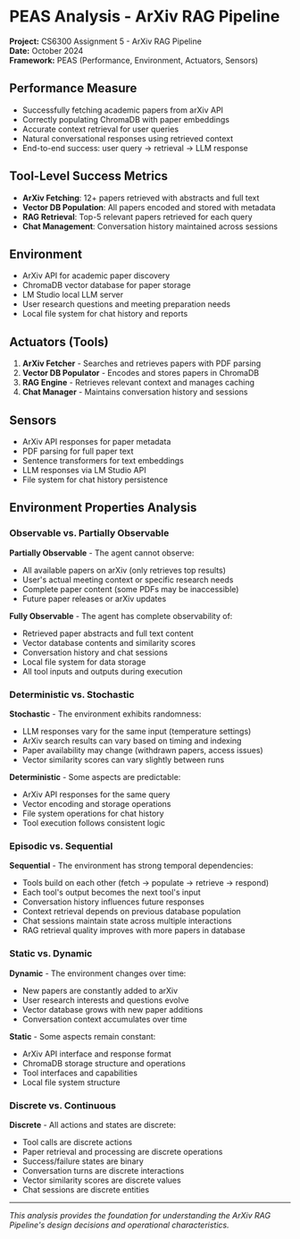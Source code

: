 # PEAS Analysis - ArXiv RAG Pipeline

**Project:** CS6300 Assignment 5 - ArXiv RAG Pipeline  
**Date:** October 2024  
**Framework:** PEAS (Performance, Environment, Actuators, Sensors)

## Performance Measure

- Successfully fetching academic papers from arXiv API
- Correctly populating ChromaDB with paper embeddings
- Accurate context retrieval for user queries
- Natural conversational responses using retrieved context
- End-to-end success: user query → retrieval → LLM response

## Tool-Level Success Metrics

- **ArXiv Fetching**: 12+ papers retrieved with abstracts and full text
- **Vector DB Population**: All papers encoded and stored with metadata
- **RAG Retrieval**: Top-5 relevant papers retrieved for each query
- **Chat Management**: Conversation history maintained across sessions

## Environment

- ArXiv API for academic paper discovery
- ChromaDB vector database for paper storage
- LM Studio local LLM server
- User research questions and meeting preparation needs
- Local file system for chat history and reports

## Actuators (Tools)

1. **ArXiv Fetcher** - Searches and retrieves papers with PDF parsing
2. **Vector DB Populator** - Encodes and stores papers in ChromaDB
3. **RAG Engine** - Retrieves relevant context and manages caching
4. **Chat Manager** - Maintains conversation history and sessions

## Sensors

- ArXiv API responses for paper metadata
- PDF parsing for full paper text
- Sentence transformers for text embeddings
- LLM responses via LM Studio API
- File system for chat history persistence

## Environment Properties Analysis

### Observable vs. Partially Observable

**Partially Observable** - The agent cannot observe:
- All available papers on arXiv (only retrieves top results)
- User's actual meeting context or specific research needs
- Complete paper content (some PDFs may be inaccessible)
- Future paper releases or arXiv updates

**Fully Observable** - The agent has complete observability of:
- Retrieved paper abstracts and full text content
- Vector database contents and similarity scores
- Conversation history and chat sessions
- Local file system for data storage
- All tool inputs and outputs during execution

### Deterministic vs. Stochastic

**Stochastic** - The environment exhibits randomness:
- LLM responses vary for the same input (temperature settings)
- ArXiv search results can vary based on timing and indexing
- Paper availability may change (withdrawn papers, access issues)
- Vector similarity scores can vary slightly between runs

**Deterministic** - Some aspects are predictable:
- ArXiv API responses for the same query
- Vector encoding and storage operations
- File system operations for chat history
- Tool execution follows consistent logic

### Episodic vs. Sequential

**Sequential** - The environment has strong temporal dependencies:
- Tools build on each other (fetch → populate → retrieve → respond)
- Each tool's output becomes the next tool's input
- Conversation history influences future responses
- Context retrieval depends on previous database population
- Chat sessions maintain state across multiple interactions
- RAG retrieval quality improves with more papers in database

### Static vs. Dynamic

**Dynamic** - The environment changes over time:
- New papers are constantly added to arXiv
- User research interests and questions evolve
- Vector database grows with new paper additions
- Conversation context accumulates over time

**Static** - Some aspects remain constant:
- ArXiv API interface and response format
- ChromaDB storage structure and operations
- Tool interfaces and capabilities
- Local file system structure

### Discrete vs. Continuous

**Discrete** - All actions and states are discrete:
- Tool calls are discrete actions
- Paper retrieval and processing are discrete operations
- Success/failure states are binary
- Conversation turns are discrete interactions
- Vector similarity scores are discrete values
- Chat sessions are discrete entities

---

*This analysis provides the foundation for understanding the ArXiv RAG Pipeline's design decisions and operational characteristics.*
